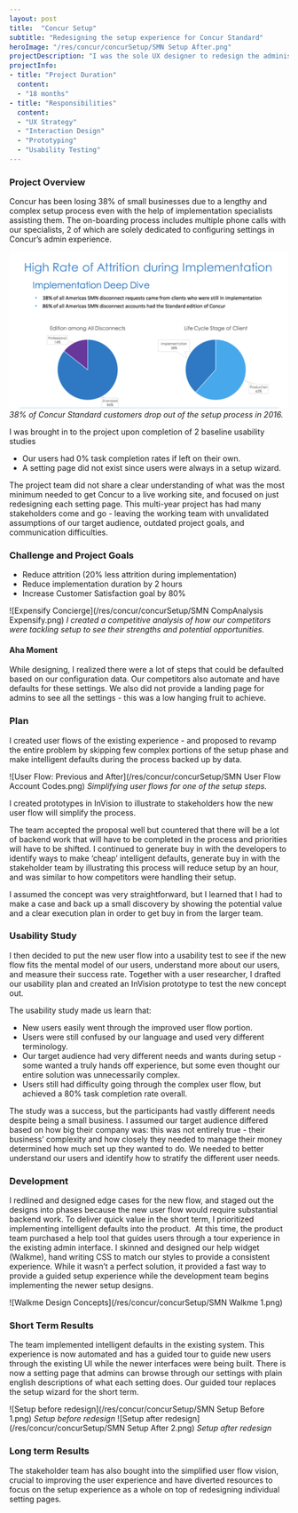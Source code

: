```yaml
---
layout: post
title:  "Concur Setup"
subtitle: "Redesigning the setup experience for Concur Standard"
heroImage: "/res/concur/concurSetup/SMN Setup After.png"
projectDescription: "I was the sole UX designer to redesign the administrator onboarding experience for Concur’s software. I worked with multiple PMs, developers, and a UX manager who provided guidance and assistance. I helped define the existing customer journey, brought in competitive analysis, and led the design process from discovery to delivery."
projectInfo:
- title: "Project Duration"
  content:
  - "18 months"
- title: "Responsibilities"
  content:  
  - "UX Strategy"
  - "Interaction Design"
  - "Prototyping"
  - "Usability Testing"
---
```

### Project Overview

Concur has been losing 38% of small businesses due to a lengthy and complex setup process even with the help of implementation specialists assisting them. The on-boarding process includes multiple phone calls with our specialists, 2 of which are solely dedicated to configuring settings in Concur’s admin experience.

![Concur Standard, the small business focused version of the software had a 38% attrition rate.](/res/concur/concurSetup/ClientAttrition.png)
*38% of Concur Standard customers drop out of the setup process in 2016.*



I was brought in to the project upon completion of 2 baseline usability studies

- Our users had 0% task completion rates if left on their own.
- A setting page did not exist since users were always in a setup wizard.


The project team did not share a clear understanding of what was the most minimum needed to get Concur to a live working site, and focused on just redesigning each setting page. This multi-year project has had many stakeholders come and go - leaving the working team with unvalidated assumptions of our target audience, outdated project goals, and communication difficulties.

### Challenge and Project Goals
* Reduce attrition (20% less attrition during implementation)
* Reduce implementation duration by 2 hours
* Increase Customer Satisfaction goal by 80%


![Expensify Concierge](/res/concur/concurSetup/SMN CompAnalysis Expensify.png)
*I created a competitive analysis of how our competitors were tackling setup to see their strengths and potential opportunities.*

#### Aha Moment

While designing, I realized there were a lot of steps that could be defaulted based on our configuration data. Our competitors also automate and have defaults for these settings. We also did not provide a landing page for admins to see all the settings - this was a low hanging fruit to achieve.

### Plan

I created user flows of the existing experience - and proposed to revamp the entire problem by skipping few complex portions of the setup phase and make intelligent defaults during the process backed up by data.

![User Flow: Previous and After](/res/concur/concurSetup/SMN User Flow Account Codes.png)
*Simplifying user flows for one of the setup steps.*

I created prototypes in InVision to illustrate to stakeholders how the new user flow will simplify the process.

The team accepted the proposal well but countered that there will be a lot of backend work that will have to be completed in the process and priorities will have to be shifted. I continued to generate buy in with the developers to identify ways to make ‘cheap’ intelligent defaults, generate buy in with the stakeholder team by illustrating this process will reduce setup by an hour, and was similar to how competitors were handling their setup.

I assumed the concept was very straightforward, but I learned that I had to make a case and back up a small discovery by showing the potential value and a clear execution plan in order to get buy in from the larger team.

### Usability Study

I then decided to put the new user flow into a usability test to see if the new flow fits the mental model of our users, understand more about our users, and measure their success rate. Together with a user researcher, I drafted our usability plan and created an InVision prototype to test the new concept out.

The usability study made us learn that:
- New users easily went through the improved user flow portion.
- Users were still confused by our language and used very different terminology.
- Our target audience had very different needs and wants during setup - some wanted a truly hands off experience, but some even thought our entire solution was unnecessarily complex.
- Users still had difficulty going through the complex user flow, but achieved a 80% task completion rate overall.

The study was a success, but the participants had vastly different needs despite being a small business. I assumed our target audience differed based on how big their company was: this was not entirely true - their business’ complexity and how closely they needed to manage their money determined how much set up they wanted to do. We needed to better understand our users and identify how to stratify the different user needs.

### Development

I redlined and designed edge cases for the new flow, and staged out the designs into phases because the new user flow would require substantial backend work. To deliver quick value in the short term, I prioritized implementing intelligent defaults into the product.  At this time, the product team purchased a help tool that guides users through a tour experience in the existing admin interface. I skinned and designed our help widget (Walkme), hand writing CSS to match our styles to provide a consistent experience. While it wasn’t a perfect solution, it provided a fast way to provide a guided setup experience while the development team begins implementing the newer setup designs.

![Walkme Design Concepts](/res/concur/concurSetup/SMN Walkme 1.png)

### Short Term Results

The team implemented intelligent defaults in the existing system. This experience is now automated and has a guided tour to guide new users through the existing UI while the newer interfaces were being built. There is now a setting page that admins can browse through our settings with plain english descriptions of what each setting does. Our guided tour replaces the setup wizard for the short term.

![Setup before redesign](/res/concur/concurSetup/SMN Setup Before 1.png)
*Setup before redesign*
![Setup after redesign](/res/concur/concurSetup/SMN Setup After 2.png)
*Setup after redesign*

### Long term Results

The stakeholder team has also bought into the simplified user flow vision, crucial to improving the user experience and have diverted resources to focus on the setup experience as a whole on top of redesigning individual setting pages.
